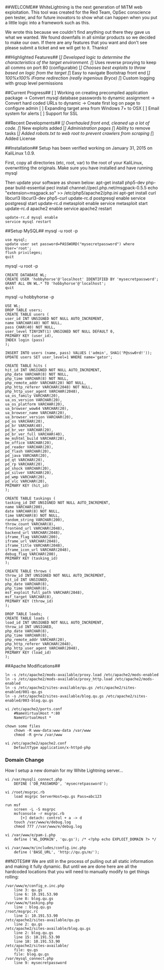 ##WELCOME##
WhiteLightning is the next generation of MiTM web exploitation.  This tool was 
created for the Red Team, OpSec conscience pen tester, and for future inovators
to show what can happen when you put a little logic into a framework such as this.

We wrote this because we couldn't find anything out there they gave us what we
wanted.  We found downfalls in all similar products so we decided to make our own.
If there are any features that you want and don't see please submit a ticket 
and we will get to it.  Thanks!

##Highlighted Features##
    [*] Developed logic to determine the characteristics of the target environment.
    [*] Uses reverse proxying to keep all comms on port 80 (configurable)
    [*] Chooses best exploits to throw based on logic from the target
    [*] Easy to navigate Bootstrap front end
    [*] 100%x100% iFrame redirection (really ingenious Bryce)
    [*] Custom logging with group level permissions

##Current Progress##
    [ ] Working on creating precompiled application package
        -> Convert mysql database passwords to dynamic assignment
        -> Convert hard coded URLs to dynamic
        -> Create first log on page to configure admin
    [ ] Expanding target area from Windows 7+ to OSX
    [ ] Email system for alerts
    [ ] Support for SSL

##Recent Developments##
    [*] Overhauled front end, cleaned up a lot of code.
    [*] New exploits added
    [*] Administration pages
    [*] Ability to remove tasks
    [*] Added robots.txt to web root to prevent crawlers from scraping
    [*] Added License 
    
##Installation##
Setup has been verified working on January 31, 2015 on KaliLinux 1.0.9.

First, copy all directories (etc, root, var) to the root of your KaliLinux, overwritting the originals.
Make sure you have installed and have running mysql

Then update your software as shown below:
    apt-get install php5-dev php-pear build-essential
    pecl install channel://pecl.php.net/msgpack-0.5.5
    echo "extension=msgpack.so" >> /etc/php5/apache2/php.ini
    apt-get install curl libcurl3 libcurl3-dev php5-curl
    update-rc.d postgresql enable
    service postgresql start
    update-rc.d metasploit enable
    service metasploit start
    update-rc.d apache2 enable
    service apache2 restart

    update-rc.d mysql enable
    service mysql restart

##Setup MySQL##
mysql -u root -p

    use mysql;
    update user set password=PASSWORD("mysecretpassword") where User='root';
    flush privileges;
    quit
    
mysql -u root -p
    
    CREATE DATABASE WL;
    CREATE USER 'hobbyhorse'@'localhost' IDENTIFIED BY 'mysecretpassword';
    GRANT ALL ON WL.* TO 'hobbyhorse'@'localhost';
    quit

mysql -u hobbyhorse -p

    USE WL;
    DROP TABLE users;
    CREATE TABLE users (
    user_id INT UNSIGNED NOT NULL AUTO_INCREMENT,
    name VARCHAR(40) NOT NULL,
    pass CHAR(40) NOT NULL,
    user_level TINYINT(1) UNSIGNED NOT NULL DEFAULT 0,
    PRIMARY KEY (user_id),
    INDEX login (pass)
    );
    
    INSERT INTO users (name, pass) VALUES ('admin', SHA1('P@ssw0rd!'));
    UPDATE users SET user_level=1 WHERE name='gator';
    
    CREATE TABLE hits (
    hit_id INT UNSIGNED NOT NULL AUTO_INCREMENT,
    php_date VARCHAR(8) NOT NULL,
    php_time VARCHAR(8) NOT NULL,
    php_remote_addr VARCHAR(20) NOT NULL,
    php_http_referer VARCHAR(2048) NOT NULL,
    php_http_user_agent VARCHAR(2048),
    ua_os_family VARCHAR(20),
    ua_os_version VARCHAR(20),
    ua_os_platform VARCHAR(20),
    ua_browser_wow64 VARCHAR(20),
    ua_browser_name VARCHAR(20),
    ua_browser_version VARCHAR(20),
    pd_os VARCHAR(20),
    pd_br VARCHAR(40),
    pd_br_ver VARCHAR(20),
    pd_br_ver_full VARCHAR(40),
    me_mshtml_build VARCHAR(20),
    be_office VARCHAR(20),
    pd_reader VARCHAR(20),
    pd_flash VARCHAR(20),
    pd_java VARCHAR(20),
    pd_qt VARCHAR(20),
    pd_rp VARCHAR(20),
    pd_shock VARCHAR(20),
    pd_silver VARCHAR(20),
    pd_wmp VARCHAR(20),
    pd_vlc VARCHAR(20),
    PRIMARY KEY (hit_id)
    );
    
    CREATE TABLE taskings (
    tasking_id INT UNSIGNED NOT NULL AUTO_INCREMENT,
    name VARCHAR(200),
    date VARCHAR(8) NOT NULL,
    time VARCHAR(8) NOT NULL,
    random_string VARCHAR(200),
    throw_count VARCHAR(8),
    frontend_url VARCHAR(2048),
    backend_url VARCHAR(2048),
    iframe_flag VARCHAR(200),
    iframe_url VARCHAR(2048),
    iframe_title VARCHAR(2048),
    iframe_icon_url VARCHAR(2048),
    debug_flag VARCHAR(200),
    PRIMARY KEY (tasking_id)
    );
    
    CREATE TABLE throws (
    throw_id INT UNSIGNED NOT NULL AUTO_INCREMENT,
    hit_id INT UNSIGNED,
    php_date VARCHAR(8),
    php_time VARCHAR(8),
    msf_exploit_full_path VARCHAR(2048),
    msf_target VARCHAR(8),
    PRIMARY KEY (throw_id)
    );
    
    DROP TABLE loads;
    CREATE TABLE loads (
    load_id INT UNSIGNED NOT NULL AUTO_INCREMENT,
    throw_id INT UNSIGNED,
    php_date VARCHAR(8),
    php_time VARCHAR(8),
    php_remote_addr VARCHAR(20),
    php_http_referer VARCHAR(2048),
    php_http_user_agent VARCHAR(2048),
    PRIMARY KEY (load_id)
    );
    
##Apache Modifications##
    
    ln -s /etc/apache2/mods-available/proxy.load /etc/apache2/mods-enabled
    ln -s /etc/apache2/mods-available/proxy_http.load /etc/apache2/mods-enabled
    ln -s /etc/apache2/sites-available/qu.gs /etc/apache2/sites-enabled/001-qu.gs
    ln -s /etc/apache2/sites-available/blog.qu.gs /etc/apache2/sites-enabled/003-blog.qu.gs

    vi /etc/apache2/ports.conf
        #NameVirtualHost *:80
        NameVirtualHost *
    
    chown some files
        chown -R www-data:www-data /var/www
        chmod -R g+rw /var/www
    
    vi /etc/apache2/apache2.conf
        DefaultType application/x-httpd-php
    
### Domain Change ###

How I setup a new domain for my White Lightning server...

    vi /var/mysqli_connect.php
        DEFINE ('DB_PASSWORD', 'mysecretpassword');
    
    vi /root/msgrpc.rb
        load msgrpc ServerHost=qu.gs Pass=abc123
    
    run msf
        screen -L -S msgrpc
        msfconsole -r msgrpc.rb
           [+] detach: control + a -> d
        touch /var/www/e/debug.log
        chmod 777 //var/www/e/debug.log
        
    vi /var/www/e/pam-i.php
        define ('WL_DOMAIN', 'qu.gs'); /* <?php echo EXPLOIT_DOMAIN ?> */
    
    vi /var/www/m/includes/config.inc.php
        define ('BASE_URL', 'http://qu.gs/m/');
    
##NOTES##
We are still in the process of pulling out all static information and making it
fully dynamic.  But until we are done here are all the hardcoded locations that
you will need to manually modify to get things rolling:

    /var/www/e/config_e.inc.php     
        line 3: qu.gs
        line 6: 10.191.53.90
        line 8: blog.qu.gs
    /var/www/m/tasking.php
        line : blog.qu.gs
    /root/msgrpc.rc
        line 1: 10.191.53.90
    /etc/apache2/sites-available/qu.gs
        line 2: qu.gs
    /etc/apache2/sites-available/blog.qu.gs
        line 2: blog.qu.gs
        line 15: 10.191.53.90
        line 18: 10.191.53.90
    /etc/apache2/sites-available/
        file: qu.gs
        file: blog.qu.gs
    /var/mysql_connect.php
        line 9: mysecretpassword
        
###
